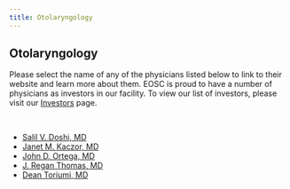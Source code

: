 ```yaml
---
title: Otolaryngology
---
```


<section id="content">
	<div class="container_24">
		<div class="grid_24">
			<div class="wrapper">
				<div class="grid_17 alpha rt-ident-bot-1">
					<div class="rt-inner-ident-3">
						<h2 class="ident-bot-3">Otolaryngology</h2>
						<div class="line ident-bot-13"></div>
						<div class="wrapper ident-bot-5">
							<p>Please select the name of any of the physicians listed below to link to their website and  learn more about them. EOSC is proud to have a number of physicians as investors in our facility. To view our list of investors, please visit our <a href="/patients/investors">Investors</a> page.</p>
							<p>&nbsp;</p>
							<div class="grid_8 alpha rt-ident-bot-2">
								<div class="wrapper ident-bot-15"></div>
								<ul class="list-2">
									<li><a href="http://www.elmhurstclinic.org" target="_blank">Salil V. Doshi, MD</a></li>
									<li><a href="http://www.elmhurstclinic.org" target="_blank">Janet M. Kaczor, MD</a><br /></li>
									<li><a href="http://www.elmhurstclinic.org" target="_blank">John D. Ortega, MD</a></li>
									<li><a href="http://www.thomaschicagoplasticsurgery.com/" target="_blank">J. Regan Thomas, MD</a><br /></li>
									<li><a href=" http://www.deantoriumiplasticsurgery.com/" target="_blank">Dean Toriumi, MD</a><br /></li>
								</ul>
							</div>
							<div class="grid_8 omega">
								<div class="wrapper ident-bot-15"></div>
							</div>
						</div>
					</div>
				</div>
